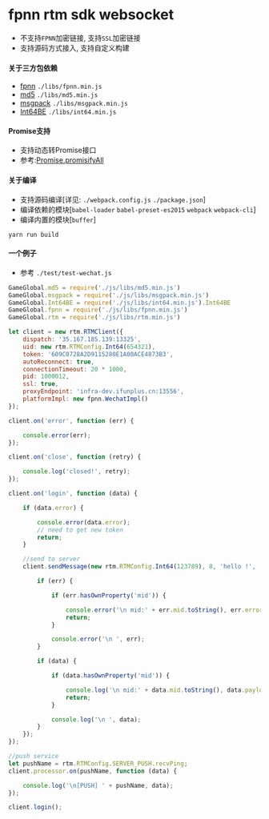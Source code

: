 # fpnn rtm sdk websocket #

* 不支持`FPNN`加密链接, 支持`SSL`加密链接
* 支持源码方式接入, 支持自定义构建

#### 关于三方包依赖 ####
* [fpnn](https://github.com/highras/fpnn-sdk-webjs) `./libs/fpnn.min.js`
* [md5](https://github.com/emn178/js-md5) `./libs/md5.min.js`
* [msgpack](https://github.com/kawanet/msgpack-lite) `./libs/msgpack.min.js`
* [Int64BE](https://github.com/kawanet/int64-buffer) `./libs/int64.min.js`

#### Promise支持 ####
* 支持动态转Promise接口
* 参考:[Promise.promisifyAll](http://bluebirdjs.com/docs/api/promise.promisifyall.html)

#### 关于编译 ####
* 支持源码编译[详见: `./webpack.config.js` `./package.json`]
* 编译依赖的模块[`babel-loader` `babel-preset-es2015` `webpack` `webpack-cli`]
* 编译内置的模块[`buffer`]
```
yarn run build
```

#### 一个例子 ####
* 参考 `./test/test-wechat.js`

```javascript
GameGlobal.md5 = require('./js/libs/md5.min.js')
GameGlobal.msgpack = require('./js/libs/msgpack.min.js')
GameGlobal.Int64BE = require('./js/libs/int64.min.js').Int64BE
GameGlobal.fpnn = require('./js/libs/fpnn.min.js')
GameGlobal.rtm = require('./js/libs/rtm.min.js')

let client = new rtm.RTMClient({
    dispatch: '35.167.185.139:13325',
    uid: new rtm.RTMConfig.Int64(654321),
    token: '609C0728A2D9115280E1A00ACE4873B3',
    autoReconnect: true,
    connectionTimeout: 20 * 1000,
    pid: 1000012,
    ssl: true,
    proxyEndpoint: 'infra-dev.ifunplus.cn:13556',
    platformImpl: new fpnn.WechatImpl()
});

client.on('error', function (err) {

    console.error(err);
});

client.on('close', function (retry) {

    console.log('closed!', retry);
});

client.on('login', function (data) {

    if (data.error) {

        console.error(data.error);
        // need to get new token
        return;
    }

    //send to server
    client.sendMessage(new rtm.RTMConfig.Int64(123789), 8, 'hello !', '', new rtm.RTMConfig.Int64(0), 10 * 1000, function (err, data) {

        if (err) {

            if (err.hasOwnProperty('mid')) {

                console.error('\n mid:' + err.mid.toString(), err.error);
                return;
            }

            console.error('\n ', err);
        }

        if (data) {

            if (data.hasOwnProperty('mid')) {

                console.log('\n mid:' + data.mid.toString(), data.payload);
                return;
            }

            console.log('\n ', data);
        }
    });
});

//push service
let pushName = rtm.RTMConfig.SERVER_PUSH.recvPing;
client.processor.on(pushName, function (data) {

    console.log('\n[PUSH] ' + pushName, data);
});

client.login();
```